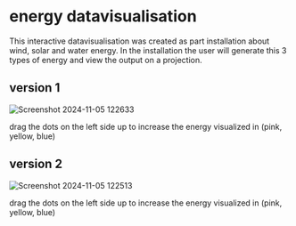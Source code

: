 # energy datavisualisation
This interactive datavisualisation was created as part installation about wind, solar and water energy. In the installation the user will generate this 3 types of energy and view the output on a projection. 
## version 1

![Screenshot 2024-11-05 122633](https://github.com/user-attachments/assets/c9eca3cd-5643-4c41-80c2-27e586aadaaf)

drag the dots on the left side up to increase the energy visualized in (pink, yellow, blue)

## version 2

![Screenshot 2024-11-05 122513](https://github.com/user-attachments/assets/7808a0d6-43d9-468a-a8f8-d7f61def5ff0)

drag the dots on the left side up to increase the energy visualized in (pink, yellow, blue)
